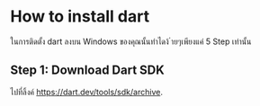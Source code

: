 # How to install dart
ในการติดตั้ง dart ลงบน Windows ของคุณนั้นทำไดง้ ่ายๆเพียงแค่ 5
Step เท่านั้น
## Step 1: Download Dart SDK
ไปที่ลิ้งค์ https://dart.dev/tools/sdk/archive.



